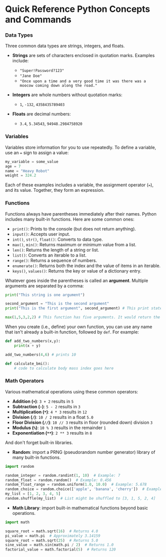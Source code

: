 # **Quick Reference Python Concepts and Commands**

### Data Types

Three common data types are strings, integers, and floats.

- **Strings** are sets of characters enclosed in quotation marks. Examples include:
  - `"Super!Password?123"`
  - `"Jane Doe"`
  - `"Once upon a time and a very good time it was there was a moocow coming down along the road."`

- **Integers** are whole numbers without quotation marks:
  - `1`, `-132`, `4358435789403`

- **Floats** are decimal numbers:
  - `3.4`, `5.34543`, `94948.2984758920`

### Variables

Variables store information for you to use repeatedly. To define a variable, use an `=` sign to assign a value:

```python
my_variable = some_value
age = 7
name = "Heavy Robot"
weight = 324.2
```

Each of these examples includes a variable, the assignment operator (`=`), and its value. Together, they form an expression.

### Functions

Functions always have parentheses immediately after their names. Python includes many built-in functions. Here are some common ones:

- `print()`: Prints to the console (but does not return anything).
- `input()`: Accepts user input.
- `int()`, `str()`, `float()`: Converts to data type.
- `max()`, `min()`: Returns maximum or minimum value from a list.
- `len()`: Returns the length of a string or list.
- `list()`: Converts an iterable to a list.
- `range()`: Returns a sequence of numbers.
- `enumerate()`: Returns both the index and the value of items in an iterable.
- `keys()`, `values()`: Returns the key or value of a dictionary entry.

Whatever goes inside the parentheses is called an **argument**. Multiple arguments are separated by a comma:

```python
print("This string is one argument")

second_argument = "This is the second argument"
print("This is the first argument", second_argument) # This print statement has two arguments, a string and a variable.

max(1,5,3,2,2) # This function has five arguments. It would return the maximum, 5. 
```

When you create (i.e., define) your own function, you can use any name that isn't already a built-in function, followed by `def`. For example:

```python
def add_two_numbers(x,y):
    print(x + y) 

add_two_numbers(4,6) # prints 10

def calculate_bmi(): 
    # code to calculate body mass index goes here

```

### Math Operators

Various mathematical operations using these common operators:

- **Addition (`+`)**: `3 + 2` results in `5`
- **Subtraction (`-`)**: `5 - 2` results in `3`
- **Multiplication (`*`)**: `4 * 3` results in `12`
- **Division (`/`)**:  `10 / 2` results in a float `5.0` 
- **Floor Division (`//`)**: `10 // 3` results in floor (rounded down) division `3`
- **Modulus (`%`)**: `10 % 3` results in the remainder `1`
- **Exponentiation (`**`)**: `2 ** 3` results in `8`

And don't forget built-in libraries.

- **Random**: import a PRNG (pseudorandom number generator) library of many built-in functions.

```python
import random

random_integer = random.randint(1, 10)  # Example: 7
random_float = random.random()  # Example: 0.456
random_float_range = random.uniform(1.0, 10.0)  # Example: 5.678
random_choice = random.choice(['apple', 'banana', 'cherry'])  # Example: 'banana'
my_list = [1, 2, 3, 4, 5]
random.shuffle(my_list)  # List might be shuffled to [3, 1, 5, 2, 4]

```

- **Math Library**: import built-in mathematical functions beyond basic operations.

```python
import math

square_root = math.sqrt(16)  # Returns 4.0
pi_value = math.pi  # Approximately 3.14159
square_root = math.sqrt(25)  # Returns 5.0
sine_value = math.sin(math.pi / 2)  # Returns 1.0
factorial_value = math.factorial(5)  # Returns 120


